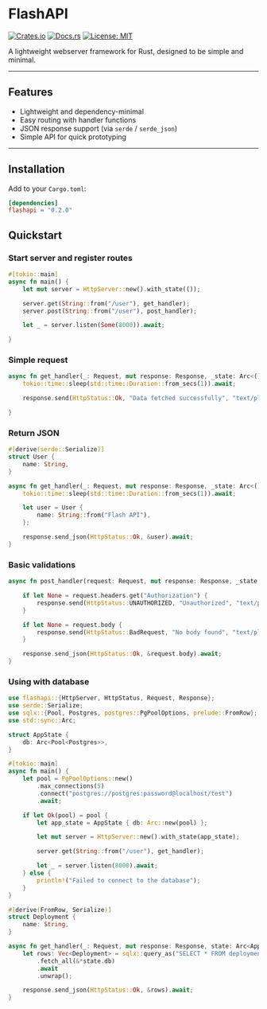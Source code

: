 # FlashAPI

[![Crates.io](https://img.shields.io/crates/v/flashapi.svg)](https://crates.io/crates/flashapi)
[![Docs.rs](https://docs.rs/flashapi/badge.svg)](https://docs.rs/flashapi)
[![License: MIT](https://img.shields.io/badge/license-MIT-blue.svg)](LICENSE)

A lightweight webserver framework for Rust, designed to be simple and minimal.

---

## Features

- Lightweight and dependency-minimal
- Easy routing with handler functions
- JSON response support (via `serde` / `serde_json`)
- Simple API for quick prototyping

---

## Installation

Add to your `Cargo.toml`:

```toml
[dependencies]
flashapi = "0.2.0"
```

## Quickstart

### Start server and register routes

```rust
#[tokio::main]
async fn main() {
    let mut server = HttpServer::new().with_state(());

    server.get(String::from("/user"), get_handler);
    server.post(String::from("/user"), post_handler);

    let _ = server.listen(Some(8000)).await;

}
```

### Simple request

```rust
async fn get_handler(_: Request, mut response: Response, _state: Arc<()>) {
    tokio::time::sleep(std::time::Duration::from_secs(1)).await;

    response.send(HttpStatus::Ok, "Data fetched successfully", "text/plain").await;

}
```

### Return JSON

```rust
#[derive(serde::Serialize)]
struct User {
    name: String,
}

async fn get_handler(_: Request, mut response: Response, _state: Arc<()>) {
    tokio::time::sleep(std::time::Duration::from_secs(1)).await;

    let user = User {
        name: String::from("Flash API"),
    };

    response.send_json(HttpStatus::Ok, &user).await;
}
```

### Basic validations

```rust
async fn post_handler(request: Request, mut response: Response, _state: Arc<()>) {

    if let None = request.headers.get("Authorization") {
        response.send(HttpStatus::UNAUTHORIZED, "Unauthorized", "text/plain").await;
    }

    if let None = request.body {
        response.send(HttpStatus::BadRequest, "No body found", "text/plain").await;
    }

    response.send_json(HttpStatus::Ok, &request.body).await;
}
```

### Using with database

```rust
use flashapi::{HttpServer, HttpStatus, Request, Response};
use serde::Serialize;
use sqlx::{Pool, Postgres, postgres::PgPoolOptions, prelude::FromRow};
use std::sync::Arc;

struct AppState {
    db: Arc<Pool<Postgres>>,
}

#[tokio::main]
async fn main() {
    let pool = PgPoolOptions::new()
        .max_connections(5)
        .connect("postgres://postgres:password@localhost/test")
        .await;

    if let Ok(pool) = pool {
        let app_state = AppState { db: Arc::new(pool) };

        let mut server = HttpServer::new().with_state(app_state);

        server.get(String::from("/user"), get_handler);

        let _ = server.listen(8000).await;
    } else {
        println!("Failed to connect to the database");
    }
}

#[derive(FromRow, Serialize)]
struct Deployment {
    name: String,
}

async fn get_handler(_: Request, mut response: Response, state: Arc<AppState>) {
    let rows: Vec<Deployment> = sqlx::query_as("SELECT * FROM deployment")
        .fetch_all(&*state.db)
        .await
        .unwrap();

    response.send_json(HttpStatus::Ok, &rows).await;
}
```

